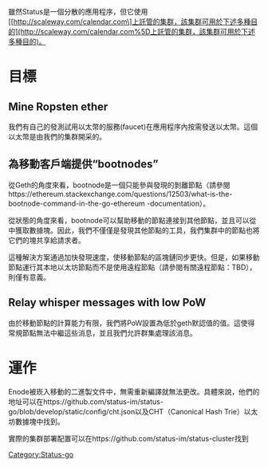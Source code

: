 雖然Status是一個分散的應用程序，但它使用\[[http://scaleway.com/calendar.com\]上託管的集群，該集群可用於下述多種目的](http://scaleway.com/calendar.com%5D上託管的集群，該集群可用於下述多種目的)。

# 目標

## Mine Ropsten ether

我們有自己的發測試用以太幣的服務(faucet)在應用程序內按需發送以太幣。這個以太幣是由我們的集群開采的。

## 為移動客戶端提供“bootnodes”

從Geth的角度來看，bootnode是一個只能參與發現的剝離節點（請參閱https://ethereum.stackexchange.com/questions/12503/what-is-the-bootnode-command-in-the-go-ethereum
-documentation）。

從狀態的角度來看，bootnode可以幫助移動的節點連接到其他節點，並且可以從中獲取數據塊。因此，我們不僅僅是發現其他節點的工具，我們集群中的節點也將它們的塊共享給請求者。

這種解決方案通過加快發現速度，使移動節點的區塊鏈同步更快。但是，如果移動節點運行其本地以太坊節點而不是使用遠程節點（請參閱有關遠程節點：TBD），則僅有意義。

## Relay whisper messages with low PoW

由於移動節點的計算能力有限，我們將PoW設置為低於geth默認值的值。這使得常規節點無法中繼這些消息，並且我們允許群集處理該消息。

# 運作

Enode被崁入移動的二進製文件中，無需重新編譯就無法更改。具體來說，他們的地址可以在https://github.com/status-im/status-go/blob/develop/static/config/cht.json以及CHT（Canonical
Hash Trie）以太坊數據塊中找到。

實際的集群部署配置可以在https://github.com/status-im/status-cluster找到

[Category:Status-go](Category:Status-go "wikilink")